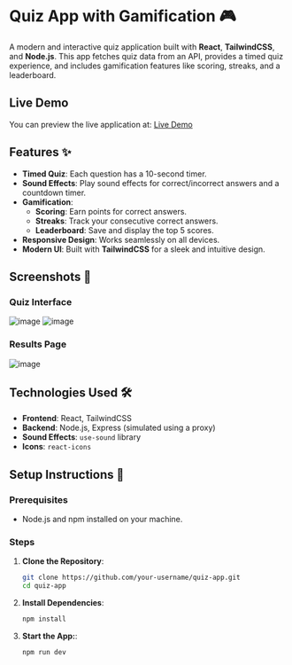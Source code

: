 # Quiz App with Gamification 🎮

A modern and interactive quiz application built with **React**, **TailwindCSS**, and **Node.js**. This app fetches quiz data from an API, provides a timed quiz experience, and includes gamification features like scoring, streaks, and a leaderboard.
## Live Demo
You can preview the live application at: [Live Demo](https://quiz-app-frontend-zmls-git-main-mrdevs-projects-a7590997.vercel.app/)

## Features ✨

- **Timed Quiz**: Each question has a 10-second timer.
- **Sound Effects**: Play sound effects for correct/incorrect answers and a countdown timer.
- **Gamification**:
  - **Scoring**: Earn points for correct answers.
  - **Streaks**: Track your consecutive correct answers.
  - **Leaderboard**: Save and display the top 5 scores.
- **Responsive Design**: Works seamlessly on all devices.
- **Modern UI**: Built with **TailwindCSS** for a sleek and intuitive design.

## Screenshots 📸

### Quiz Interface
![image](https://github.com/user-attachments/assets/de9411ee-275e-4a27-8d48-ee858f7cf860)
![image](https://github.com/user-attachments/assets/abfbe921-2550-4d30-b5a0-6f3f00fe3e7c)




### Results Page
![image](https://github.com/user-attachments/assets/9448ad4e-d1ea-4b2a-b918-45afdd5ab398)


## Technologies Used 🛠️

- **Frontend**: React, TailwindCSS
- **Backend**: Node.js, Express (simulated using a proxy)
- **Sound Effects**: `use-sound` library
- **Icons**: `react-icons`

## Setup Instructions 🚀

### Prerequisites

- Node.js and npm installed on your machine.

### Steps

1. **Clone the Repository**:
   ```bash
   git clone https://github.com/your-username/quiz-app.git
   cd quiz-app
2. **Install Dependencies**:
   ```bash
   npm install
3. **Start the App:**:
   ```bash
   npm run dev

